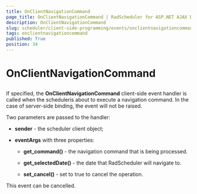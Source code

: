 ```yaml
---
title: OnClientNavigationCommand
page_title: OnClientNavigationCommand | RadScheduler for ASP.NET AJAX Documentation
description: OnClientNavigationCommand
slug: scheduler/client-side-programming/events/onclientnavigationcommand
tags: onclientnavigationcommand
published: True
position: 34
---
```


# OnClientNavigationCommand



## 

If specified, the **OnClientNavigationCommand** client-side event handler is called when the scheduleris about to execute a navigation command. In the case of server-side binding, the event will not be raised.

Two parameters are passed to the handler:

* **sender** - the scheduler client object;

* **eventArgs** with three properties:

	* **get_command()** - the navigation command that is being processed.

	* **get_selectedDate()** - the date that RadScheduler will navigate to.

	* **set_cancel()** - set to true to cancel the operation.

This event can be cancelled.


